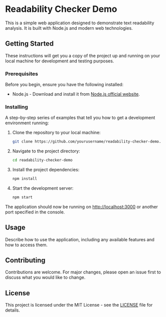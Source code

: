 # Readability Checker Demo

This is a simple web application designed to demonstrate text readability analysis. It is built with Node.js and modern web technologies.

## Getting Started

These instructions will get you a copy of the project up and running on your local machine for development and testing purposes.

### Prerequisites

Before you begin, ensure you have the following installed:
- Node.js - Download and install it from [Node.js official website](https://nodejs.org/).

### Installing

A step-by-step series of examples that tell you how to get a development environment running:

1. Clone the repository to your local machine:
   ```bash
   git clone https://github.com/yourusername/readability-checker-demo.git
   ```

2. Navigate to the project directory:
   ```bash
   cd readability-checker-demo
   ```

3. Install the project dependencies:
   ```bash
   npm install
   ```

4. Start the development server:
   ```bash
   npm start
   ```

The application should now be running on [http://localhost:3000](http://localhost:3333) or another port specified in the console.

## Usage

Describe how to use the application, including any available features and how to access them.

## Contributing

Contributions are welcome. For major changes, please open an issue first to discuss what you would like to change.

## License

This project is licensed under the MIT License - see the [LICENSE](LICENSE) file for details.
